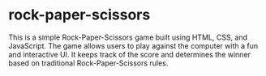 # rock-paper-scissors
This is a simple Rock-Paper-Scissors game built using HTML, CSS, and JavaScript. The game allows users to play against the computer with a fun and interactive UI. It keeps track of the score and determines the winner based on traditional Rock-Paper-Scissors rules.
